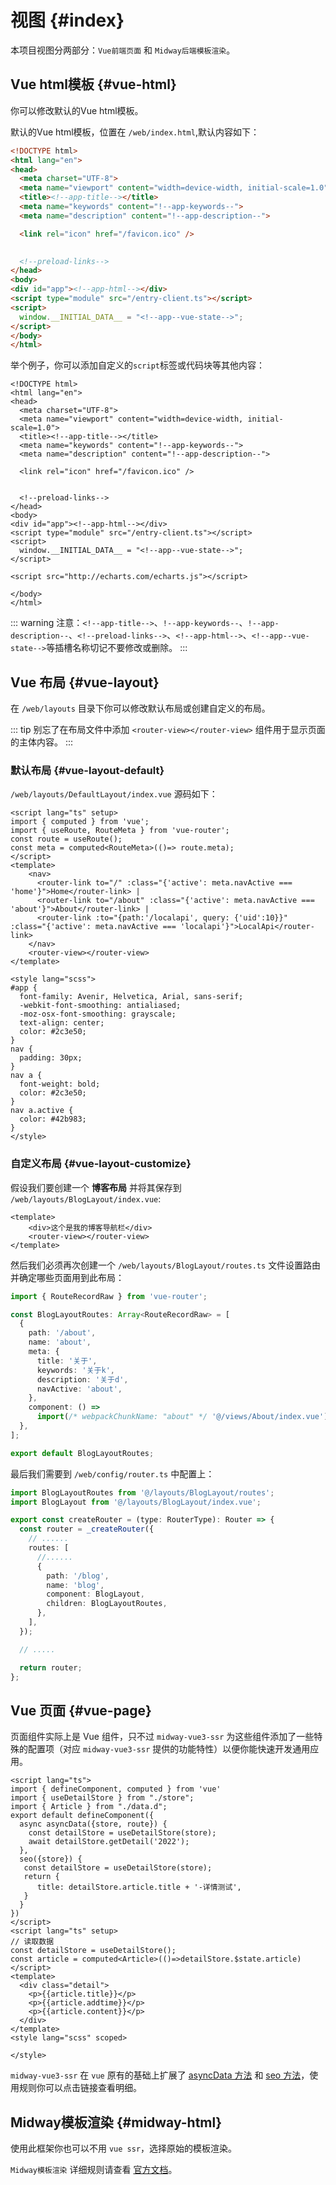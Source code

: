 # 视图 {#index}

本项目视图分两部分：`Vue前端页面` 和 `Midway后端模板渲染`。

## Vue html模板 {#vue-html}

你可以修改默认的Vue html模板。

默认的Vue html模板，位置在 `/web/index.html`,默认内容如下：

```html
<!DOCTYPE html>
<html lang="en">
<head>
  <meta charset="UTF-8">
  <meta name="viewport" content="width=device-width, initial-scale=1.0">
  <title><!--app-title--></title>
  <meta name="keywords" content="!--app-keywords--">
  <meta name="description" content="!--app-description--">

  <link rel="icon" href="/favicon.ico" />

  
  <!--preload-links-->
</head>
<body>
<div id="app"><!--app-html--></div>
<script type="module" src="/entry-client.ts"></script>
<script>
  window.__INITIAL_DATA__ = "<!--app--vue-state-->";
</script>
</body>
</html>

```

举个例子，你可以添加自定义的`script`标签或代码块等其他内容：

```html{22}
<!DOCTYPE html>
<html lang="en">
<head>
  <meta charset="UTF-8">
  <meta name="viewport" content="width=device-width, initial-scale=1.0">
  <title><!--app-title--></title>
  <meta name="keywords" content="!--app-keywords--">
  <meta name="description" content="!--app-description--">

  <link rel="icon" href="/favicon.ico" />

  
  <!--preload-links-->
</head>
<body>
<div id="app"><!--app-html--></div>
<script type="module" src="/entry-client.ts"></script>
<script>
  window.__INITIAL_DATA__ = "<!--app--vue-state-->";
</script>

<script src="http://echarts.com/echarts.js"></script>

</body>
</html>

```

::: warning 
注意：`<!--app-title-->`、`!--app-keywords--`、`!--app-description--`、`<!--preload-links-->`、`<!--app-html-->`、`<!--app--vue-state-->`等插槽名称切记不要修改或删除。
:::


## Vue 布局 {#vue-layout}

在 `/web/layouts` 目录下你可以修改默认布局或创建自定义的布局。

::: tip 
 别忘了在布局文件中添加 `<router-view></router-view>` 组件用于显示页面的主体内容。
:::

### 默认布局 {#vue-layout-default}

`/web/layouts/DefaultLayout/index.vue` 源码如下：

```vue
<script lang="ts" setup>
import { computed } from 'vue';
import { useRoute, RouteMeta } from 'vue-router';
const route = useRoute();
const meta = computed<RouteMeta>(()=> route.meta);
</script>
<template>
    <nav>
      <router-link to="/" :class="{'active': meta.navActive === 'home'}">Home</router-link> |
      <router-link to="/about" :class="{'active': meta.navActive === 'about'}">About</router-link> |
      <router-link :to="{path:'/localapi', query: {'uid':10}}" :class="{'active': meta.navActive === 'localapi'}">LocalApi</router-link>
    </nav>
    <router-view></router-view>
</template>

<style lang="scss">
#app {
  font-family: Avenir, Helvetica, Arial, sans-serif;
  -webkit-font-smoothing: antialiased;
  -moz-osx-font-smoothing: grayscale;
  text-align: center;
  color: #2c3e50;
}
nav {
  padding: 30px;
}
nav a {
  font-weight: bold;
  color: #2c3e50;
}
nav a.active {
  color: #42b983;
}
</style>

```

### 自定义布局 {#vue-layout-customize}

假设我们要创建一个 **博客布局** 并将其保存到 `/web/layouts/BlogLayout/index.vue`:

```vue
<template>
    <div>这个是我的博客导航栏</div>
    <router-view></router-view>
</template>
```

然后我们必须再次创建一个 `/web/layouts/BlogLayout/routes.ts` 文件设置路由并确定哪些页面用到此布局：

```ts
import { RouteRecordRaw } from 'vue-router';

const BlogLayoutRoutes: Array<RouteRecordRaw> = [
  {
    path: '/about',
    name: 'about',
    meta: {
      title: '关于',
      keywords: '关于k',
      description: '关于d',
      navActive: 'about',
    },
    component: () =>
      import(/* webpackChunkName: "about" */ '@/views/About/index.vue'),
  },
];

export default BlogLayoutRoutes;

```

最后我们需要到 `/web/config/router.ts` 中配置上：

```ts
import BlogLayoutRoutes from '@/layouts/BlogLayout/routes';
import BlogLayout from '@/layouts/BlogLayout/index.vue';

export const createRouter = (type: RouterType): Router => {
  const router = _createRouter({
    // ......
    routes: [
      //......
      {
        path: '/blog',
        name: 'blog',
        component: BlogLayout,
        children: BlogLayoutRoutes,
      },
    ],
  });

  // .....

  return router;
};

```



## Vue 页面 {#vue-page}

页面组件实际上是 Vue 组件，只不过 `midway-vue3-ssr` 为这些组件添加了一些特殊的配置项（对应 `midway-vue3-ssr` 提供的功能特性）以便你能快速开发通用应用。

```vue
<script lang="ts">
import { defineComponent, computed } from 'vue'
import { useDetailStore } from "./store";
import { Article } from "./data.d";
export default defineComponent({
  async asyncData({store, route}) {
    const detailStore = useDetailStore(store);
    await detailStore.getDetail('2022');
  },
  seo({store}) {
   const detailStore = useDetailStore(store);
   return {
      title: detailStore.article.title + '-详情测试',
   }
  }
})
</script>
<script lang="ts" setup>
// 读取数据
const detailStore = useDetailStore();
const article = computed<Article>(()=>detailStore.$state.article)
</script>
<template>
  <div class="detail">
    <p>{{article.title}}</p>
    <p>{{article.addtime}}</p>
    <p>{{article.content}}</p>
  </div>
</template>
<style lang="scss" scoped>

</style>
```

`midway-vue3-ssr` 在 `vue` 原有的基础上扩展了 [asyncData 方法](/guide/essentials/async-data.md) 和 [seo 方法](/guide/essentials/seo.md)，使用规则你可以点击链接查看明细。


## Midway模板渲染 {#midway-html}

使用此框架你也可以不用 `vue ssr`，选择原始的模板渲染。

 `Midway模板渲染` 详细规则请查看 [官方文档](http://www.midwayjs.org/docs/extensions/render)。


